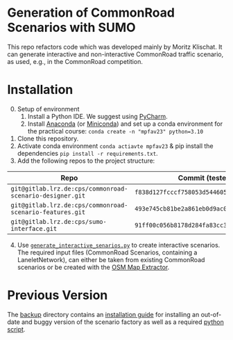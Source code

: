 # Generation of CommonRoad Scenarios with SUMO
This repo refactors code which was developed mainly by Moritz Klischat. It can generate interactive and non-interactive CommonRoad traffic scenario, as used, e.g., in the CommonRoad competition. 

# Installation
0. Setup of environment
    1. Install a Python IDE. We suggest using [PyCharm](https://www.jetbrains.com/pycharm/).
    2. Install  [Anaconda](https://www.anaconda.com/) (or [Miniconda](https://conda.io/miniconda.html)) and set up a conda environment for the practical course: `conda create -n "mpfav23" python=3.10`
1. Clone this repository.
2. Activate conda environment `conda actiavte mpfav23` & pip install the dependencies `pip install -r requirements.txt`.
3. Add the following repos to the project structure:

| Repo                                                     | Commit (tested)                            |
|----------------------------------------------------------|--------------------------------------------|
| `git@gitlab.lrz.de:cps/commonroad-scenario-designer.git` | `f838d127fcccf758053d5446050289e0ecafed3f` |  
| `git@gitlab.lrz.de:cps/commonroad-scenario-features.git` | `493e745cb81be2a861eb0d9ac002c92560cbada4` | 
| `git@gitlab.lrz.de:cps/sumo-interface.git`               | `91ff00c056b8178d284fa83cc3379df4fa71c064` | 

4. Use [`generate_interactive_senarios.py`](scripts/generate_interactive_senarios.py) to create interactive scenarios. The required input files (CommonRoad Scenarios, containing a LaneletNetwork), can either be taken from existing CommonRoad scenarios or be created with the [OSM Map Extractor](https://gitlab.lrz.de/cps/osm-map-extractor).

# Previous Version
The [backup](backup) directory contains an [installation guide](backup/installation_guide_scenariofactory.txt) for installing an out-of-date and buggy version of the scenario factory as well as a required [python script](backup/generate_interactive_senarios.py).